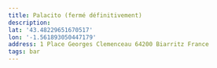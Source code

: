 ```yaml
---
title: Palacito (fermé définitivement)
description:
lat: '43.48229651670517'
lon: '-1.561893050447179'
address: 1 Place Georges Clemenceau 64200 Biarritz France
tags: bar
---
```

